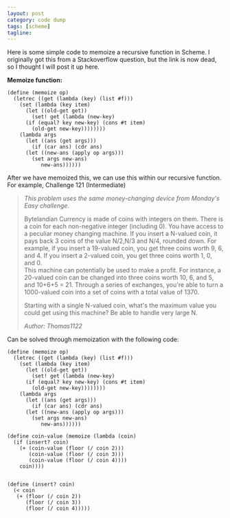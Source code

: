 ```yaml
---
layout: post
category: code dump
tags: [scheme]
tagline:
---
```


Here is some simple code to memoize a recursive function in Scheme. I originally got this from a Stackoverflow question, but the link is now dead, so I thought I will post it up here.

**Memoize function:**

    (define (memoize op)
      (letrec ((get (lambda (key) (list #f)))
    	(set (lambda (key item)
    	  (let ((old-get get))
    		(set! get (lambda (new-key)
    	  (if (equal? key new-key) (cons #t item)
    		(old-get new-key))))))))
    	(lambda args
    	  (let ((ans (get args)))
    		(if (car ans) (cdr ans)
    	  (let ((new-ans (apply op args)))
    		(set args new-ans)
    		   new-ans))))))

After we have memoized this, we can use this within our recursive function. For example, Challenge 121 (Intermediate)

> _This problem uses the same money-changing device from Monday's Easy challenge._
>
> Bytelandian Currency is made of coins with integers on them. There is a coin for each non-negative integer (including 0). You have access to a peculiar money changing machine. If you insert a N-valued coin, it pays back 3 coins of the value N/2,N/3 and N/4, rounded down. For example, if you insert a 19-valued coin, you get three coins worth 9, 6, and 4. If you insert a 2-valued coin, you get three coins worth 1, 0, and 0.  
>  This machine can potentially be used to make a profit. For instance, a 20-valued coin can be changed into three coins worth 10, 6, and 5, and 10+6+5 = 21. Through a series of exchanges, you're able to turn a 1000-valued coin into a set of coins with a total value of 1370.
>
> Starting with a single N-valued coin, what's the maximum value you could get using this machine? Be able to handle very large N.
>
> _Author: Thomas1122_

Can be solved through memoization with the following code:

    (define (memoize op)
      (letrec ((get (lambda (key) (list #f)))
    	(set (lambda (key item)
    	  (let ((old-get get))
    		(set! get (lambda (new-key)
    	  (if (equal? key new-key) (cons #t item)
    		(old-get new-key))))))))
    	(lambda args
    	  (let ((ans (get args)))
    		(if (car ans) (cdr ans)
    	  (let ((new-ans (apply op args)))
    		(set args new-ans)
    		   new-ans))))))

    (define coin-value (memoize (lambda (coin)
      (if (insert? coin)
    	(+ (coin-value (floor (/ coin 2)))
    	   (coin-value (floor (/ coin 3)))
    	   (coin-value (floor (/ coin 4))))
    	coin))))


    (define (insert? coin)
      (< coin
       (+ (floor (/ coin 2))
    	  (floor (/ coin 3))
    	  (floor (/ coin 4)))))
